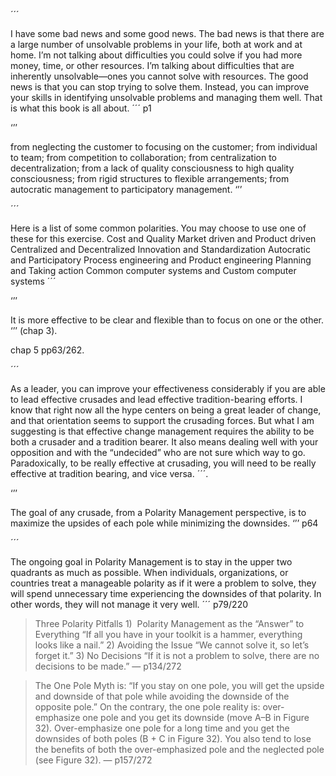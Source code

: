 ´´´


I have some bad news and some good news. The bad news is that there are a large number of unsolvable problems in your life, both at work and at home. I’m not talking about difficulties you could solve if you had more money, time, or other resources. I’m talking about difficulties that are inherently unsolvable—ones you cannot solve with resources. The good news is that you can stop trying to solve them. Instead, you can improve your skills in identifying unsolvable problems and managing them well. That is what this book is all about.
´´´ p1


‘’’

from neglecting the customer to focusing on the customer; from individual to team; from competition to collaboration; from centralization to decentralization; from a lack of quality consciousness to high quality consciousness; from rigid structures to flexible arrangements; from autocratic management to participatory management.
‘’’ 

´´´

Here is a list of some common polarities. You may choose to use one of these for this exercise. Cost and Quality Market driven and Product driven Centralized and Decentralized Innovation and Standardization Autocratic and Participatory Process engineering and Product engineering Planning and Taking action Common computer systems and Custom computer systems
´´´

‘’’

It is more effective to be clear and flexible than to focus on one or the other.
‘’’ (chap 3).   

chap 5 pp63/262.   

´´´

As a leader, you can improve your effectiveness considerably if you are able to lead effective crusades and lead effective tradition-bearing efforts. I know that right now all the hype centers on being a great leader of change, and that orientation seems to support the crusading forces. But what I am suggesting is that effective change management requires the ability to be both a crusader and a tradition bearer. It also means dealing well with your opposition and with the “undecided” who are not sure which way to go. Paradoxically, to be really effective at crusading, you will need to be really effective at tradition bearing, and vice versa.
´´´.   

‘’’

The goal of any crusade, from a Polarity Management perspective, is to maximize the upsides of each pole while minimizing the downsides.
‘’’ p64


´´´

The ongoing goal in Polarity Management is to stay in the upper two quadrants as much as possible. When individuals, organizations, or countries treat a manageable polarity as if it were a problem to solve, they will spend unnecessary time experiencing the downsides of that polarity. In other words, they will not manage it very well.
´´´ p79/220

> Three Polarity Pitfalls 
> 1)  Polarity Management as the “Answer” to Everything “If all you have in your toolkit is a hammer, everything looks like a nail.” 
> 2)  Avoiding the Issue “We cannot solve it, so let’s forget it.” 
> 3)  No Decisions “If it is not a problem to solve, there are no decisions to be made.”
> <quote> — p134/272 </quote>


> The One Pole Myth is: “If you stay on one pole, you will get the upside and downside of that pole while avoiding the downside of the opposite pole.” 
> On the contrary, the one pole reality is: over-emphasize one pole and you get its downside (move A–B in Figure 32). Over-emphasize one pole for a long time and you get the downsides of both poles (B + C in Figure 32). You also tend to lose the benefits of both the over-emphasized pole and the neglected pole (see Figure 32).
> <quote> — p157/272 </quote>
